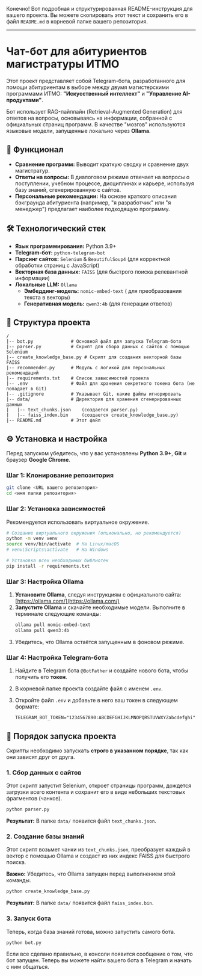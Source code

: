 Конечно! Вот подробная и структурированная README-инструкция для вашего проекта. Вы можете скопировать этот текст и сохранить его в файл `README.md` в корневой папке вашего репозитория.

---

# Чат-бот для абитуриентов магистратуры ИТМО

Этот проект представляет собой Telegram-бота, разработанного для помощи абитуриентам в выборе между двумя магистерскими программами ИТМО: **"Искусственный интеллект"** и **"Управление AI-продуктами"**.

Бот использует RAG-пайплайн (Retrieval-Augmented Generation) для ответов на вопросы, основываясь на информации, собранной с официальных страниц программ. В качестве "мозгов" используются языковые модели, запущенные локально через **Ollama**.

## 🚀 Функционал

-   **Сравнение программ:** Выводит краткую сводку и сравнение двух магистратур.
-   **Ответы на вопросы:** В диалоговом режиме отвечает на вопросы о поступлении, учебном процессе, дисциплинах и карьере, используя базу знаний, сгенерированную с сайтов.
-   **Персональные рекомендации:** На основе краткого описания бэкграунда абитуриента (например, "я разработчик" или "я менеджер") предлагает наиболее подходящую программу.

## 🛠️ Технологический стек

-   **Язык программирования:** Python 3.9+
-   **Telegram-бот:** `python-telegram-bot`
-   **Парсинг сайтов:** `Selenium` & `BeautifulSoup4` (для корректной обработки страниц с JavaScript)
-   **Векторная база данных:** `FAISS` (для быстрого поиска релевантной информации)
-   **Локальные LLM:** `Ollama`
    -   **Эмбеддинг-модель:** `nomic-embed-text` ( для преобразования текста в векторы)
    -   **Генеративная модель:** `qwen3:4b` (для генерации ответов)

## 📁 Структура проекта

```
/
|-- bot.py              # Основной файл для запуска Telegram-бота
|-- parser.py           # Скрипт для сбора данных с сайтов с помощью Selenium
|-- create_knowledge_base.py # Скрипт для создания векторной базы FAISS
|-- recommender.py      # Модуль с логикой для персональных рекомендаций
|-- requirements.txt    # Список зависимостей проекта
|-- .env                # Файл для хранения секретного токена бота (не попадает в Git)
|-- .gitignore          # Указывает Git, какие файлы игнорировать
|-- data/               # Директория для хранения сгенерированных данных
|   |-- text_chunks.json    (создается parser.py)
|   |-- faiss_index.bin     (создается create_knowledge_base.py)
|-- README.md           # Этот файл
```

## ⚙️ Установка и настройка

Перед запуском убедитесь, что у вас установлены **Python 3.9+**, **Git** и браузер **Google Chrome**.

### Шаг 1: Клонирование репозитория

```bash
git clone <URL вашего репозитория>
cd <имя папки репозитория>
```

### Шаг 2: Установка зависимостей

Рекомендуется использовать виртуальное окружение.

```bash
# Создание виртуального окружения (опционально, но рекомендуется)
python -m venv venv
source venv/bin/activate  # На Linux/macOS
# venv\Scripts\activate   # На Windows

# Установка всех необходимых библиотек
pip install -r requirements.txt
```

### Шаг 3: Настройка Ollama

1.  **Установите Ollama**, следуя инструкциям с официального сайта: [https://ollama.com/](https://ollama.com/)
2.  **Запустите Ollama** и скачайте необходимые модели. Выполните в терминале следующие команды:
    ```bash
    ollama pull nomic-embed-text
    ollama pull qwen3:4b
    ```
3.  Убедитесь, что Ollama остаётся запущенным в фоновом режиме.

### Шаг 4: Настройка Telegram-бота

1.  Найдите в Telegram бота `@BotFather` и создайте нового бота, чтобы получить его **токен**.
2.  В корневой папке проекта создайте файл с именем `.env`.
3.  Откройте файл `.env` и добавьте в него ваш токен в следующем формате:

    ```
    TELEGRAM_BOT_TOKEN="1234567890:ABCDEFGHIJKLMNOPQRSTUVWXYZabcdefghi"
    ```

## 🚀 Порядок запуска проекта

Скрипты необходимо запускать **строго в указанном порядке**, так как они зависят друг от друга.

### 1. Сбор данных с сайтов

Этот скрипт запустит Selenium, откроет страницы программ, дождется загрузки всего контента и сохранит его в виде небольших текстовых фрагментов (чанков).

```bash
python parser.py
```
**Результат:** В папке `data/` появится файл `text_chunks.json`.

### 2. Создание базы знаний

Этот скрипт возьмет чанки из `text_chunks.json`, преобразует каждый в вектор с помощью Ollama и создаст из них индекс FAISS для быстрого поиска.

**Важно:** Убедитесь, что Ollama запущен перед выполнением этой команды.

```bash
python create_knowledge_base.py
```
**Результат:** В папке `data/` появится файл `faiss_index.bin`.

### 3. Запуск бота

Теперь, когда база знаний готова, можно запустить самого бота.

```bash
python bot.py
```
Если все сделано правильно, в консоли появится сообщение о том, что бот запущен. Теперь вы можете найти вашего бота в Telegram и начать с ним общаться.
